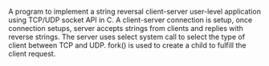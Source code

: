 A program to implement a string reversal client-server user-level application using
TCP/UDP socket API in C. A client-server connection is setup, once
connection setups, server accepts strings from clients and replies with reverse
strings. 
The server uses select system call to select the type of client between TCP and UDP.
fork() is used to create a child to fulfill the client request.
